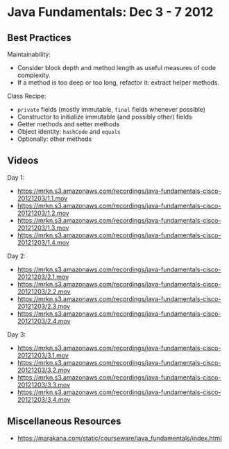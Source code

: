 Java Fundamentals: Dec 3 - 7 2012
=================================

Best Practices
--------------

Maintainability:

  * Consider block depth and method length as useful measures of code complexity.
  * If a method is too deep or too long, refactor it: extract helper methods.

Class Recipe:

  * `private` fields (mostly immutable, `final` fields whenever possible)
  * Constructor to initialize immutable (and possibly other) fields
  * Getter methods and setter methods
  * Object identity: `hashCode` and `equals`
  * Optionally: other methods

Videos
------

Day 1:

  * https://mrkn.s3.amazonaws.com/recordings/java-fundamentals-cisco-20121203/1.1.mov
  * https://mrkn.s3.amazonaws.com/recordings/java-fundamentals-cisco-20121203/1.2.mov
  * https://mrkn.s3.amazonaws.com/recordings/java-fundamentals-cisco-20121203/1.3.mov
  * https://mrkn.s3.amazonaws.com/recordings/java-fundamentals-cisco-20121203/1.4.mov

Day 2:

  * https://mrkn.s3.amazonaws.com/recordings/java-fundamentals-cisco-20121203/2.1.mov
  * https://mrkn.s3.amazonaws.com/recordings/java-fundamentals-cisco-20121203/2.2.mov
  * https://mrkn.s3.amazonaws.com/recordings/java-fundamentals-cisco-20121203/2.3.mov
  * https://mrkn.s3.amazonaws.com/recordings/java-fundamentals-cisco-20121203/2.4.mov

Day 3:

  * https://mrkn.s3.amazonaws.com/recordings/java-fundamentals-cisco-20121203/3.1.mov
  * https://mrkn.s3.amazonaws.com/recordings/java-fundamentals-cisco-20121203/3.2.mov
  * https://mrkn.s3.amazonaws.com/recordings/java-fundamentals-cisco-20121203/3.3.mov
  * https://mrkn.s3.amazonaws.com/recordings/java-fundamentals-cisco-20121203/3.4.mov

Miscellaneous Resources
-----------------------

  * https://marakana.com/static/courseware/java_fundamentals/index.html